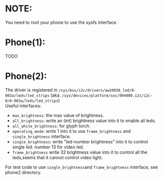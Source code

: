 # NOTE:
You need to root your phone to use the sysfs interface.
# Phone(1):
TODO
# Phone(2):
The driver is registered in `/sys/bus/i2c/drivers/aw20036_led/0-003a/leds/led_strips` (aka. `/sys/devices/platform/soc/994000.i2c/i2c-0/0-003a/leds/led_strips`)      
Useful interfaces:
- `max_brightness`: the max value of brightness.
- `all_brightness`: write an (int) brightness value into it to enable all leds.
- `all_white_brightness`: for glyph torch.
- `operating_mode`: write 1 into it to use `frame_brightness` and `single_brightness` interface.
- `single_brightness`: write "led-number brightness" into it to control single led. number 13 for video led.
- `frame_brightness` write 32 brightness value into it to control all the leds,seems that it cannot control video light.

For test code to use `single_brightness`and `frame_brightness` interface, see phone2 directory.
